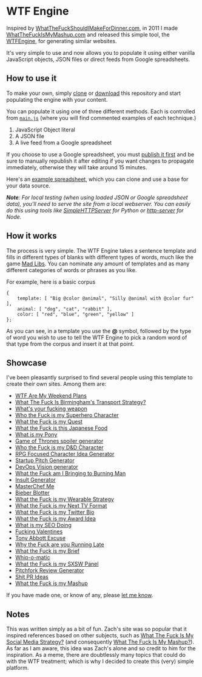 # WTF Engine

Inspired by [WhatTheFuckShouldIMakeForDinner.com](http://whatthefuckshouldimakefordinner.com/), in 2011 I made [WhatTheFuckIsMyMashup.com](http://whatthefuckismymashup.com/) and released this simple tool, the [WTFEngine](https://github.com/soulwire/WTFEngine/), for generating similar websites.

It's very simple to use and now allows you to populate it using either vanilla JavaScript objects, JSON files or direct feeds from Google spreadsheets.

## How to use it

To make your own, simply [clone](github-mac://openRepo/https://github.com/soulwire/WTFEngine) or [download](https://github.com/soulwire/WTFEngine/archive/master.zip) this repository and start populating the engine with your content.

You can populate it using one of three different methods. Each is controlled from [`main.js`](https://github.com/soulwire/WTFEngine/blob/master/scripts/main.js) (where you will find commented examples of each technique.)

1. JavaScript Object literal
2. A JSON file
3. A live feed from a Google spreadsheet

If you choose to use a Google spreadsheet, you must [publish it first](https://support.google.com/drive/answer/37579?hl=en) and be sure to manually republish it after editing if you want changes to propagate immediately, otherwise they will take around 15 minutes.

Here's an [example spreadsheet](https://docs.google.com/a/soulwire.co.uk/spreadsheet/ccc?key=0AvG1Hx204EyydF9ub1M2cVJ3Z1VGdDhTSWg0ZV9LNGc), which you can clone and use a base for your data source.

_**Note**: For local testing (when using loaded JSON or Google spreadsheet data), you'll need to serve the site from a local webserver. You can easily do this using tools like [SimpleHTTPServer](http://www.linuxjournal.com/content/tech-tip-really-simple-http-server-python) for Python or [http-server](https://github.com/nodeapps/http-server) for Node._

## How it works

The process is very simple. The WTF Engine takes a sentence template and fills in different types of blanks with different types of words, much like the game [Mad Libs](http://en.wikipedia.org/wiki/Mad_Libs). You can nominate any amount of templates and as many different categories of words or phrases as you like.

For example, here is a basic corpus

    {
        template: [ "Big @color @animal", "Silly @animal with @color fur" ],
        animal: [ "dog", "cat", "rabbit" ],
        color: [ "red", "blue", "green", "yellow" ]
    };
    
As you can see, in a template you use the __@__ symbol, followed by the type of word you wish to use to tell the WTF Engine to pick a random word of that type from the corpus and insert it at that point.

## Showcase

I've been pleasantly surprised to find several people using this template to create their own sites. Among them are:

- [WTF Are My Weekend Plans](www.wtfplans.com)
- [What The Fuck Is Birmingham's Transport Strategy?](http://toys.paradisecircus.com/transport/)
- [What's your fucking weapon](http://scottyboy76567.github.io/WeaponGenerator/)
- [Who the Fuck is my Superhero Character](http://vanor.co.il/heroes/)
- [What the Fuck is my Quest](http://whatthefuckismyquest.com/)
- [What the Fuck is this Japanese Food](http://whatthefuckisthisjapanesefood.com/)
- [What is my Pony](http://whoismypony.ponyfinder.net/)
- [Game of Thrones spoiler generator](http://takephive.com/got_spoilergen/)
- [Who the Fuck is my D&D Character](http://whothefuckismydndcharacter.com/)
- [RPG Focused Character Idea Generator](http://enklave-23.de/WTF/)
- [Startup Pitch Generator](http://startuppitchperfect.sebastianruder.com/)
- [DevOps Vision generator](http://www.percussiverepair.net/devopsvision/)
- [What the Fuck am I Bringing to Burning Man](http://whatthefuckamibringingtoburningman.com/)
- [Insult Generator](http://www.omglmaowtf.com/insult-generator)
- [MasterChef Me](http://www.masterchef.me)
- [Bieber Blotter](http://www.linkalope.com/bieber-blotter)
- [What the Fuck is my Wearable Strategy](http://whatthefuckismywearablestrategy.com/)
- [What the Fuck is my Next TV Format](http://www.whatthefuckismynexttvformat.com/)
- [What the Fuck is my Twitter Bio](http://whatthefuckismytwitterbio.com/)
- [What the Fuck is my Award Idea](http://whatthefuckismyawardidea.com/)
- [What is my SEO Doing](http://www.clicksandclients.com/what-is-my-seo-doing/)
- [Fucking Valentines](http://fuckingvalentines.com/)
- [Tony Abbott Excuse](http://abbottexcuse.1apps.com/)
- [Why the Fuck are you Running Late](http://www.whythefuckareyourunninglate.com/)
- [What the Fuck is my Brief](http://www.whatthefuckismybrief.com/)
- [Whip-o-matic](http://whipomatic.com/)
- [What the Fuck is my SXSW Panel](http://wtfismypanel.com/)
- [Pitchfork Review Generator](http://pitchforkreviewgenerator.com/)
- [Shit PR Ideas](http://shitprideas.com/)
- [What the Fuck is my Mashup](http://whatthefuckismymashup.com/)

If you have made one, or know of any, please [let me know](https://github.com/soulwire/WTFEngine/issues/new).

## Notes

This was written simply as a bit of fun. Zach's site was so popular that it inspired references based on other subjects, such as [What The Fuck Is My Social Media Strategy?](http://whatthefuckismysocialmediastrategy.com) (and consequently [What The Fuck Is My Mashup?](http://whatthefuckismymashup.com/)). As far as I am aware, this idea was Zach's alone and so credit to him for the inspiration. As a meme, there are doubtlessly many topics that could do with the WTF treatment; which is why I decided to create this (very) simple platform.

